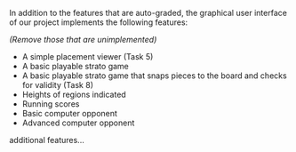 In addition to the features that are auto-graded, the graphical user interface
of our project implements the following features:

*(Remove those that are unimplemented)*

 - A simple placement viewer (Task 5)
 - A basic playable strato game
 - A basic playable strato game that snaps pieces to the board and checks for validity (Task 8)
 - Heights of regions indicated
 - Running scores
 - Basic computer opponent
 - Advanced computer opponent

additional features...


